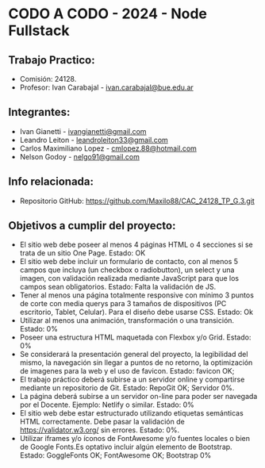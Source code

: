 # CODO A CODO - 2024 - Node Fullstack
## Trabajo Practico:

- Comisión: 24128.
- Profesor: Ivan Carabajal - ivan.carabajal@bue.edu.ar

## Integrantes:

- Ivan Gianetti - ivangianetti@gmail.com
- Leandro Leiton - leandroleiton33@gmail.com
- Carlos Maximiliano Lopez - cmlopez.88@hotmail.com
- Nelson Godoy - nelgo91@gmail.com

## Info relacionada:

- Repositorio GitHub: https://github.com/Maxilo88/CAC_24128_TP_G.3.git


## Objetivos a cumplir del proyecto:

- El sitio web debe poseer al menos 4 páginas HTML o 4 secciones si se trata de un sitio One Page. Estado: OK    
- El sitio web debe incluir un formulario de contacto, con al menos 5 campos que incluya (un checkbox o radiobutton), un select y una imagen, con validación realizada mediante JavaScript para que los campos sean obligatorios. Estado: Falta la validación de JS.
- Tener al menos una página totalmente responsive con mínimo 3 puntos de corte con media querys para 3 tamaños de dispositivos (PC escritorio, Tablet, Celular). Para el diseño debe usarse CSS. Estado: Ok
- Utilizar al menos una animación, transformación o una transición. Estado: 0%
- Poseer una estructura HTML maquetada con Flexbox y/o Grid. Estado: 0%
- Se considerará la presentación general del proyecto, la legibilidad del mismo, la navegación sin llegar a puntos de no retorno, la optimización de imagenes para la web y el uso de favicon. Estado: favicon OK; 
- El trabajo práctico deberá subirse a un servidor online y compartirse mediante un repositorio de Git. Estado: RepoGit OK; Servidor 0%.
- La página deberá subirse a un servidor on-line para poder ser navegada por el Docente. Ejemplo: Netlify o similar. Estado: 0%
- El sitio web debe estar estructurado utilizando etiquetas semánticas HTML correctamente. Debe pasar la validación de https://validator.w3.org/ sin errores. Estado: 0%.
- Utilizar iframes y/o íconos de FontAwesome y/o fuentes locales o bien de Google Fonts.Es optativo incluir algún elemento de Bootstrap. Estado: GoggleFonts OK; FontAwesome OK; Bootstrap 0%





